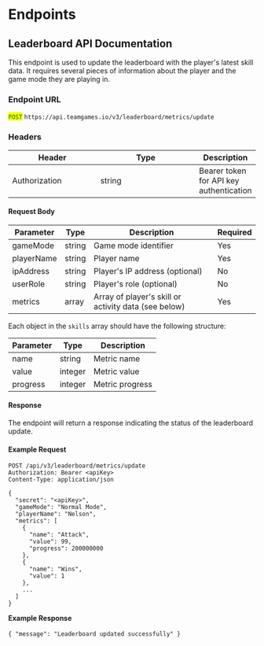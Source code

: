 # Endpoints

## Leaderboard API Documentation

This endpoint is used to update the leaderboard with the player's latest skill data. It requires several pieces of information about the player and the game mode they are playing in.

### Endpoint URL

<mark style="color:green;">`POST`</mark> `https://api.teamgames.io/v3/leaderboard/metrics/update`

### Headers

<table><thead><tr><th width="192">Header</th><th width="249">Type</th><th>Description</th></tr></thead><tbody><tr><td>Authorization</td><td>string</td><td>Bearer token for API key authentication</td></tr></tbody></table>

#### Request Body

| Parameter  | Type   | Description                                          | Required |
| ---------- | ------ | ---------------------------------------------------- | -------- |
| gameMode   | string | Game mode identifier                                 | Yes      |
| playerName | string | Player name                                          | Yes      |
| ipAddress  | string | Player's IP address (optional)                       | No       |
| userRole   | string | Player's role (optional)                             | No       |
| metrics    | array  | Array of player's skill or activity data (see below) | Yes      |

Each object in the `skills` array should have the following structure:

| Parameter | Type    | Description     |
| --------- | ------- | --------------- |
| name      | string  | Metric name     |
| value     | integer | Metric value    |
| progress  | integer | Metric progress |

#### Response

The endpoint will return a response indicating the status of the leaderboard update.

#### Example Request

```
POST /api/v3/leaderboard/metrics/update
Authorization: Bearer <apiKey>
Content-Type: application/json

{
  "secret": "<apiKey>",
  "gameMode": "Normal Mode",
  "playerName": "Nelson",
  "metrics": [
    {
      "name": "Attack",
      "value": 99,
      "progress": 200000000
    },
    {
      "name": "Wins",
      "value": 1
    },
    ...
  ]
}
```

**Example Response**\
\
`{ "message": "Leaderboard updated successfully" }`
